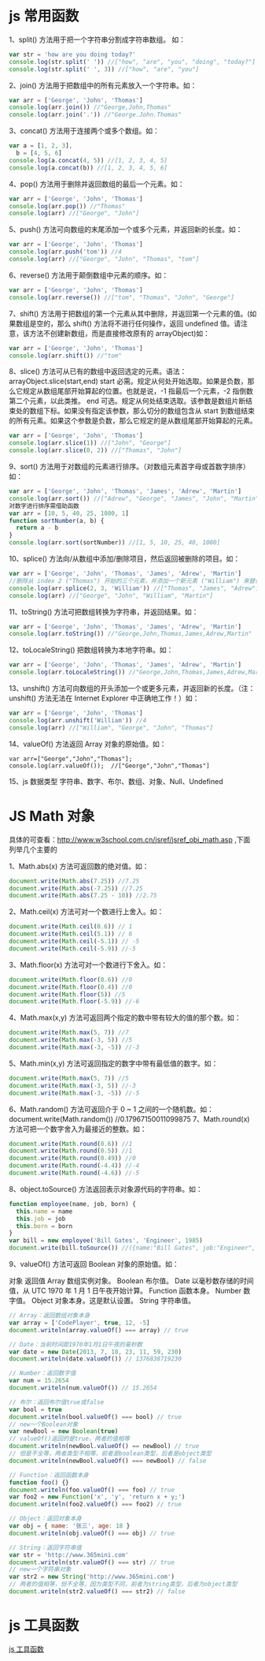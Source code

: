 # js 常用函数

1、split() 方法用于把一个字符串分割成字符串数组。 如：

```javascript
var str = 'how are you doing today?'
console.log(str.split(' ')) //["how", "are", "you", "doing", "today?"]
console.log(str.split(' ', 3)) //["how", "are", "you"]
```

2、join() 方法用于把数组中的所有元素放入一个字符串。如：

```js
var arr = ['George', 'John', 'Thomas']
console.log(arr.join()) //"George,John,Thomas"
console.log(arr.join('.')) //"George.John.Thomas"
```

3、concat() 方法用于连接两个或多个数组。如：

```js
var a = [1, 2, 3],
  b = [4, 5, 6]
console.log(a.concat(4, 5)) //[1, 2, 3, 4, 5]
console.log(a.concat(b)) //[1, 2, 3, 4, 5, 6]
```

4、pop() 方法用于删除并返回数组的最后一个元素。如：

```js
var arr = ['George', 'John', 'Thomas']
console.log(arr.pop()) //"Thomas"
console.log(arr) //["George", "John"]
```

5、push() 方法可向数组的末尾添加一个或多个元素，并返回新的长度。如：

```js
var arr = ['George', 'John', 'Thomas']
console.log(arr.push('tom')) //4
console.log(arr) //["George", "John", "Thomas", "tom"]
```

6、reverse() 方法用于颠倒数组中元素的顺序。如：

```js
var arr = ['George', 'John', 'Thomas']
console.log(arr.reverse()) //["tom", "Thomas", "John", "George"]
```

7、shift() 方法用于把数组的第一个元素从其中删除，并返回第一个元素的值。(如果数组是空的，那么 shift() 方法将不进行任何操作，返回 undefined 值。请注意，该方法不创建新数组，而是直接修改原有的 arrayObject)如：

```js
var arr = ['George', 'John', 'Thomas']
console.log(arr.shift()) //"tom"
```

8、slice() 方法可从已有的数组中返回选定的元素。语法：arrayObject.slice(start,end) start 必需。规定从何处开始选取。如果是负数，那么它规定从数组尾部开始算起的位置。也就是说，-1 指最后一个元素，-2 指倒数第二个元素，以此类推。
end 可选。规定从何处结束选取。该参数是数组片断结束处的数组下标。如果没有指定该参数，那么切分的数组包含从 start 到数组结束的所有元素。如果这个参数是负数，那么它规定的是从数组尾部开始算起的元素。

```js
var arr = ['George', 'John', 'Thomas']
console.log(arr.slice(1)) //["John", "George"]
console.log(arr.slice(0, 2)) //["Thomas", "John"]
```

9、sort() 方法用于对数组的元素进行排序。（对数组元素首字母或首数字排序）如：

```js
var arr = ['George', 'John', 'Thomas', 'James', 'Adrew', 'Martin']
console.log(arr.sort()) //["Adrew", "George", "James", "John", "Martin", "Thomas"]
对数字进行排序需借助函数
var arr = [10, 5, 40, 25, 1000, 1]
function sortNumber(a, b) {
  return a - b
}
console.log(arr.sort(sortNumber)) //[1, 5, 10, 25, 40, 1000]
```

10、splice() 方法向/从数组中添加/删除项目，然后返回被删除的项目。如：

```js
var arr = ['George', 'John', 'Thomas', 'James', 'Adrew', 'Martin']
//删除从 index 2 ("Thomas") 开始的三个元素，并添加一个新元素 ("William") 来替代被删除的元素
console.log(arr.splice(2, 3, 'William')) //["Thomas", "James", "Adrew"]
console.log(arr) //["George", "John", "William", "Martin"]
```

11、toString() 方法可把数组转换为字符串，并返回结果。如：

```js
var arr = ['George', 'John', 'Thomas', 'James', 'Adrew', 'Martin']
console.log(arr.toString()) //"George,John,Thomas,James,Adrew,Martin"
```

12、toLocaleString() 把数组转换为本地字符串。如：

```js
var arr = ['George', 'John', 'Thomas', 'James', 'Adrew', 'Martin']
console.log(arr.toLocaleString()) //"George,John,Thomas,James,Adrew,Martin"
```

13、unshift() 方法可向数组的开头添加一个或更多元素，并返回新的长度。（注：unshift() 方法无法在 Internet Explorer 中正确地工作！）如：

```js
var arr = ['George', 'John', 'Thomas']
console.log(arr.unshift('William')) //4
console.log(arr) //["William", "George", "John", "Thomas"]
```

14、valueOf() 方法返回 Array 对象的原始值。如：

```
var arr=["George","John","Thomas"];
console.log(arr.valueOf());  //["George","John","Thomas"]
```

15、js 数据类型 字符串、数字、布尔、数组、对象、Null、Undefined

# JS Math 对象

具体的可查看：http://www.w3school.com.cn/jsref/jsref_obj_math.asp ,下面列举几个主要的

1、Math.abs(x) 方法可返回数的绝对值。如：

```js
document.write(Math.abs(7.25)) //7.25
document.write(Math.abs(-7.25)) //7.25
document.write(Math.abs(7.25 - 10)) //2.75
```

2、Math.ceil(x) 方法可对一个数进行上舍入。如：

```js
document.write(Math.ceil(0.6)) // 1
document.write(Math.ceil(5.1)) // 6
document.write(Math.ceil(-5.1)) // -5
document.write(Math.ceil(-5.9)) //-5
```

3、Math.floor(x) 方法可对一个数进行下舍入。如：

```js
document.write(Math.floor(0.6)) //0
document.write(Math.floor(0.4)) //0
document.write(Math.floor(5)) //5
document.write(Math.floor(-5.9)) //-6
```

4、Math.max(x,y) 方法可返回两个指定的数中带有较大的值的那个数。如：

```js
document.write(Math.max(5, 7)) //7
document.write(Math.max(-3, 5)) //5
document.write(Math.max(-3, -5)) //-3
```

5、Math.min(x,y) 方法可返回指定的数字中带有最低值的数字。如：

```js
document.write(Math.max(5, 7)) //5
document.write(Math.max(-3, 5)) //-3
document.write(Math.max(-3, -5)) //-5
```

6、Math.random() 方法可返回介于 0 ~ 1 之间的一个随机数。如： document.write(Math.random()) //0.17967150011099875 7、Math.round(x) 方法可把一个数字舍入为最接近的整数。如：

```js
document.write(Math.round(0.6)) //1
document.write(Math.round(0.5)) //1
document.write(Math.round(0.49)) //0
document.write(Math.round(-4.4)) //-4
document.write(Math.round(-4.6)) //-5
```

8、object.toSource() 方法返回表示对象源代码的字符串。如：

```js
function employee(name, job, born) {
  this.name = name
  this.job = job
  this.born = born
}
var bill = new employee('Bill Gates', 'Engineer', 1985)
document.write(bill.toSource()) //({name:"Bill Gates", job:"Engineer", born:1985})
```

9、valueOf() 方法可返回 Boolean 对象的原始值。如：

对象 返回值
Array 数组实例对象。
Boolean 布尔值。
Date 以毫秒数存储的时间值，从 UTC 1970 年 1 月 1 日午夜开始计算。
Function 函数本身。
Number 数字值。
Object 对象本身。这是默认设置。
String 字符串值。

```js
// Array：返回数组对象本身
var array = ['CodePlayer', true, 12, -5]
document.writeln(array.valueOf() === array) // true

// Date：当前时间距1970年1月1日午夜的毫秒数
var date = new Date(2013, 7, 18, 23, 11, 59, 230)
document.writeln(date.valueOf()) // 1376838719230

// Number：返回数字值
var num = 15.2654
document.writeln(num.valueOf()) // 15.2654

// 布尔：返回布尔值true或false
var bool = true
document.writeln(bool.valueOf() === bool) // true
// new一个Boolean对象
var newBool = new Boolean(true)
// valueOf()返回的是true，两者的值相等
document.writeln(newBool.valueOf() == newBool) // true
// 但是不全等，两者类型不相等，前者是boolean类型，后者是object类型
document.writeln(newBool.valueOf() === newBool) // false

// Function：返回函数本身
function foo() {}
document.writeln(foo.valueOf() === foo) // true
var foo2 = new Function('x', 'y', 'return x + y;')
document.writeln(foo2.valueOf() === foo2) // true

// Object：返回对象本身
var obj = { name: '张三', age: 18 }
document.writeln(obj.valueOf() === obj) // true

// String：返回字符串值
var str = 'http://www.365mini.com'
document.writeln(str.valueOf() === str) // true
// new一个字符串对象
var str2 = new String('http://www.365mini.com')
// 两者的值相等，但不全等，因为类型不同，前者为string类型，后者为object类型
document.writeln(str2.valueOf() === str2) // false
```

# js 工具函数

[js 工具函数](https://juejin.im/post/5da1a04ae51d45783d6122bf?utm_source=gold_browser_extension)
